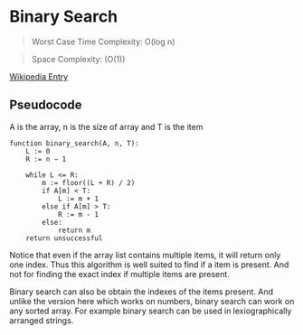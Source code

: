# Binary Search

>Worst Case Time Complexity: O(log n)

>Space Complexity: (O(1))

[Wikipedia Entry](https://en.wikipedia.org/wiki/Binary_search_algorithm)

## Pseudocode

A is the array, n is the size of array and T is the item


    function binary_search(A, n, T):
        L := 0
        R := n − 1

        while L <= R:
            m := floor((L + R) / 2)
            if A[m] < T:
                L := m + 1
            else if A[m] > T:
                R := m - 1
            else:
                return m
        return unsuccessful

Notice that even if the array list contains multiple items, it will return only one index.
Thus this algorithm is well suited to find if a item is present. 
And not for finding the exact index if multiple items are present.

Binary search can also be obtain the indexes of the items present. 
And unlike the version here which works on numbers, binary search can work on any sorted array. For example binary search can be used in lexiographically arranged strings.
